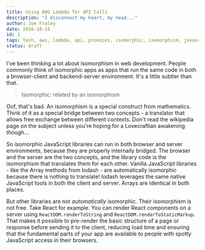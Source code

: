 ```yaml
---
title: Using AWS Lambda for API Calls
description: "I disconnect my heart, my head..."
author: Joe Fraley
date: 2016-10-15
id: 1
tags: tech, aws, lambda, api, promises, isomorphic, isomorphism, javascript, node
status: draft
---
```

I've been thinking a lot about isomorphism in web development. People commonly think of isomorphic apps as apps that run the same code in both a browser-client and backend-server environment. It's a little subtler than that.

> Isomorphic: related by an isomorphism

Oof, that's bad. An isomorphism is a special construct from mathematics. Think of it as a special bridge between two concepts - a translator that allows free exchange between different contexts. Don't read the wikipedia page on the subject unless you're hoping for a Lovecraftian awakening though...

So isomorphic JavaScript libraries can run in both browser and server environments, because they are properly internally bridged. The browser and the server are the two concepts, and the library code is the isomorphism that translates them for each other. Vanilla JavaScript libraries - like the Array methods from lodash - are automatically isomorphic because there is nothing to translate! lodash leverages the same native JavaScript tools in both the client and server. Arrays are identical in both places.

But other libraries are not _automatically_ isomorphic. Their isomorphism is not free. Take React for example. You can render React components on a server using `ReactDOM.renderToString` and `ReactDOM.renderToStaticMarkup`. That makes it possible to pre-render the basic structure of a page or response before sending it to the client, reducing load time and ensuring that the fundamental parts of your app are available to people with spotty JavaScript access in their browsers.
